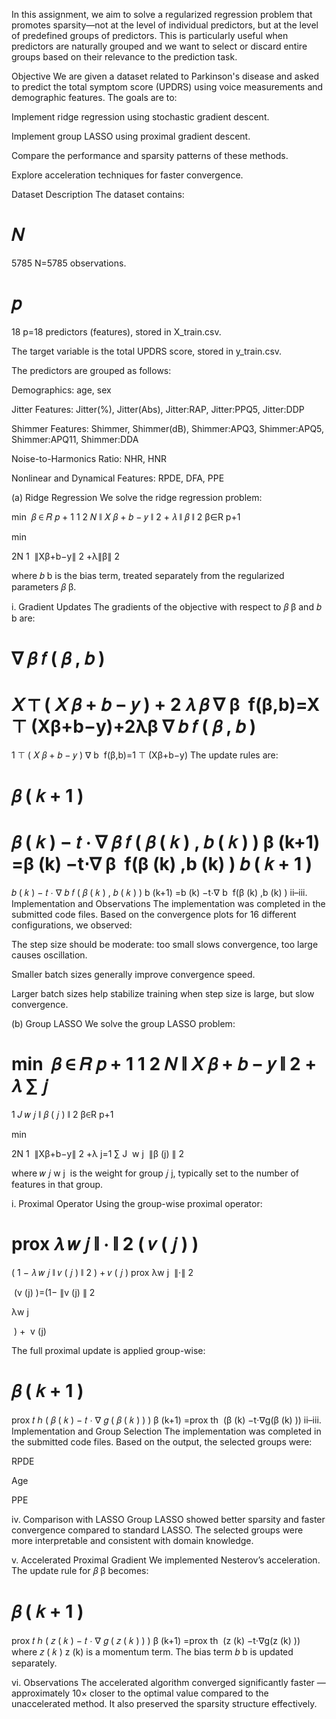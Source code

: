 In this assignment, we aim to solve a regularized regression problem that promotes sparsity—not at the level of individual predictors, but at the level of predefined groups of predictors. This is particularly useful when predictors are naturally grouped and we want to select or discard entire groups based on their relevance to the prediction task.

Objective
We are given a dataset related to Parkinson's disease and asked to predict the total symptom score (UPDRS) using voice measurements and demographic features. The goals are to:

Implement ridge regression using stochastic gradient descent.

Implement group LASSO using proximal gradient descent.

Compare the performance and sparsity patterns of these methods.

Explore acceleration techniques for faster convergence.

Dataset Description
The dataset contains:

𝑁
=
5785
N=5785 observations.

𝑝
=
18
p=18 predictors (features), stored in X_train.csv.

The target variable is the total UPDRS score, stored in y_train.csv.

The predictors are grouped as follows:

Demographics: age, sex

Jitter Features: Jitter(%), Jitter(Abs), Jitter:RAP, Jitter:PPQ5, Jitter:DDP

Shimmer Features: Shimmer, Shimmer(dB), Shimmer:APQ3, Shimmer:APQ5, Shimmer:APQ11, Shimmer:DDA

Noise-to-Harmonics Ratio: NHR, HNR

Nonlinear and Dynamical Features: RPDE, DFA, PPE

(a) Ridge Regression
We solve the ridge regression problem:

min
⁡
𝛽
∈
𝑅
𝑝
+
1
1
2
𝑁
∥
𝑋
𝛽
+
𝑏
−
𝑦
∥
2
+
𝜆
∥
𝛽
∥
2
β∈R 
p+1
 
min
​
  
2N
1
​
 ∥Xβ+b−y∥ 
2
 +λ∥β∥ 
2
 
where 
𝑏
b is the bias term, treated separately from the regularized parameters 
𝛽
β.

i. Gradient Updates
The gradients of the objective with respect to 
𝛽
β and 
𝑏
b are:

∇
𝛽
𝑓
(
𝛽
,
𝑏
)
=
𝑋
⊤
(
𝑋
𝛽
+
𝑏
−
𝑦
)
+
2
𝜆
𝛽
∇ 
β
​
 f(β,b)=X 
⊤
 (Xβ+b−y)+2λβ
∇
𝑏
𝑓
(
𝛽
,
𝑏
)
=
1
⊤
(
𝑋
𝛽
+
𝑏
−
𝑦
)
∇ 
b
​
 f(β,b)=1 
⊤
 (Xβ+b−y)
The update rules are:

𝛽
(
𝑘
+
1
)
=
𝛽
(
𝑘
)
−
𝑡
⋅
∇
𝛽
𝑓
(
𝛽
(
𝑘
)
,
𝑏
(
𝑘
)
)
β 
(k+1)
 =β 
(k)
 −t⋅∇ 
β
​
 f(β 
(k)
 ,b 
(k)
 )
𝑏
(
𝑘
+
1
)
=
𝑏
(
𝑘
)
−
𝑡
⋅
∇
𝑏
𝑓
(
𝛽
(
𝑘
)
,
𝑏
(
𝑘
)
)
b 
(k+1)
 =b 
(k)
 −t⋅∇ 
b
​
 f(β 
(k)
 ,b 
(k)
 )
ii–iii. Implementation and Observations
The implementation was completed in the submitted code files. Based on the convergence plots for 16 different configurations, we observed:

The step size should be moderate: too small slows convergence, too large causes oscillation.

Smaller batch sizes generally improve convergence speed.

Larger batch sizes help stabilize training when step size is large, but slow convergence.

(b) Group LASSO
We solve the group LASSO problem:

min
⁡
𝛽
∈
𝑅
𝑝
+
1
1
2
𝑁
∥
𝑋
𝛽
+
𝑏
−
𝑦
∥
2
+
𝜆
∑
𝑗
=
1
𝐽
𝑤
𝑗
∥
𝛽
(
𝑗
)
∥
2
β∈R 
p+1
 
min
​
  
2N
1
​
 ∥Xβ+b−y∥ 
2
 +λ 
j=1
∑
J
​
 w 
j
​
 ∥β 
(j)
 ∥ 
2
​
 
where 
𝑤
𝑗
w 
j
​
  is the weight for group 
𝑗
j, typically set to the number of features in that group.

i. Proximal Operator
Using the group-wise proximal operator:

prox
𝜆
𝑤
𝑗
∥
⋅
∥
2
(
𝑣
(
𝑗
)
)
=
(
1
−
𝜆
𝑤
𝑗
∥
𝑣
(
𝑗
)
∥
2
)
+
𝑣
(
𝑗
)
prox 
λw 
j
​
 ∥⋅∥ 
2
​
 
​
 (v 
(j)
 )=(1− 
∥v 
(j)
 ∥ 
2
​
 
λw 
j
​
 
​
 ) 
+
​
 v 
(j)
 
The full proximal update is applied group-wise:

𝛽
(
𝑘
+
1
)
=
prox
𝑡
ℎ
(
𝛽
(
𝑘
)
−
𝑡
⋅
∇
𝑔
(
𝛽
(
𝑘
)
)
)
β 
(k+1)
 =prox 
th
​
 (β 
(k)
 −t⋅∇g(β 
(k)
 ))
ii–iii. Implementation and Group Selection
The implementation was completed in the submitted code files. Based on the output, the selected groups were:

RPDE

Age

PPE

iv. Comparison with LASSO
Group LASSO showed better sparsity and faster convergence compared to standard LASSO. The selected groups were more interpretable and consistent with domain knowledge.

v. Accelerated Proximal Gradient
We implemented Nesterov’s acceleration. The update rule for 
𝛽
β becomes:

𝛽
(
𝑘
+
1
)
=
prox
𝑡
ℎ
(
𝑧
(
𝑘
)
−
𝑡
⋅
∇
𝑔
(
𝑧
(
𝑘
)
)
)
β 
(k+1)
 =prox 
th
​
 (z 
(k)
 −t⋅∇g(z 
(k)
 ))
where 
𝑧
(
𝑘
)
z 
(k)
  is a momentum term. The bias term 
𝑏
b is updated separately.

vi. Observations
The accelerated algorithm converged significantly faster — approximately 10× closer to the optimal value compared to the unaccelerated method. It also preserved the sparsity structure effectively.
